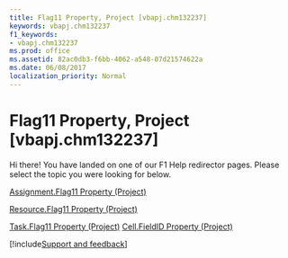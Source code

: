 ```yaml
---
title: Flag11 Property, Project [vbapj.chm132237]
keywords: vbapj.chm132237
f1_keywords:
- vbapj.chm132237
ms.prod: office
ms.assetid: 82ac0db3-f6bb-4062-a548-07d21574622a
ms.date: 06/08/2017
localization_priority: Normal
---
```



# Flag11 Property, Project [vbapj.chm132237]

Hi there! You have landed on one of our F1 Help redirector pages. Please select the topic you were looking for below.

[Assignment.Flag11 Property (Project)](http://msdn.microsoft.com/library/225eeb44-621d-0468-5cfc-e5ce80b3a861%28Office.15%29.aspx)

[Resource.Flag11 Property (Project)](http://msdn.microsoft.com/library/151aff01-82ee-3774-5956-488b27e0bab3%28Office.15%29.aspx)

[Task.Flag11 Property (Project)](http://msdn.microsoft.com/library/defeee71-a899-81b5-4107-602fd0e9373c%28Office.15%29.aspx)
[Cell.FieldID Property (Project)](http://msdn.microsoft.com/library/fe7d7a7a-ebc8-4423-31de-48977cc248e1%28Office.15%29.aspx)

[!include[Support and feedback](~/includes/feedback-boilerplate.md)]